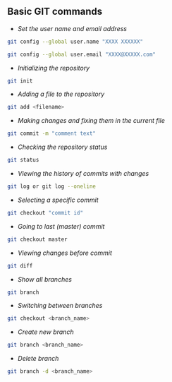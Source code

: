 ## Basic GIT commands

* *Set the user name and email address*

```sh
git config --global user.name "XXXX XXXXXX"
```

```sh
git config --global user.email "XXXX@XXXXX.com"
```

* *Initializing the repository*

```sh
git init
```

* *Adding a file to the repository*

```sh
git add <filename>
```

* *Making changes and fixing them in the current file*

```sh
git commit -m "comment text"
```

* *Checking the repository status*
```sh
git status
```

* *Viewing the history of commits with changes*
```sh
git log or git log --oneline
```

* *Selecting a specific commit*
```sh
git checkout "commit id"
```

* *Going to last (master) commit*
```sh
git checkout master
```

* *Viewing changes before commit*
```sh
git diff
```

* *Show all branches*
```sh
git branch
```

* *Switching between branches*
```sh
git checkout <branch_name>
```

* *Create new branch*
```sh
git branch <branch_name>
```

* *Delete branch*
```sh
git branch -d <branch_name>
```
